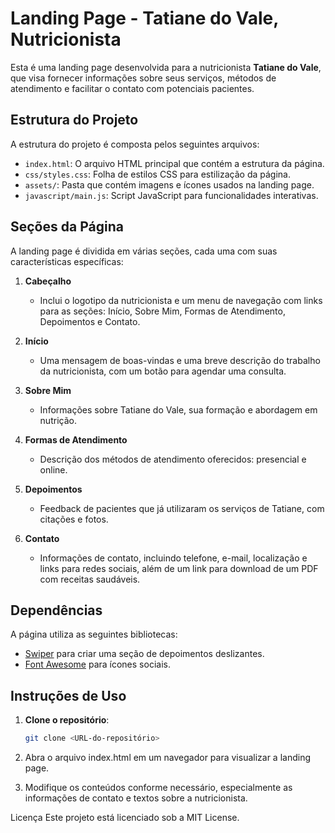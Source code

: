 # Landing Page - Tatiane do Vale, Nutricionista

Esta é uma landing page desenvolvida para a nutricionista **Tatiane do Vale**, que visa fornecer informações sobre seus serviços, métodos de atendimento e facilitar o contato com potenciais pacientes.

## Estrutura do Projeto

A estrutura do projeto é composta pelos seguintes arquivos:

- `index.html`: O arquivo HTML principal que contém a estrutura da página.
- `css/styles.css`: Folha de estilos CSS para estilização da página.
- `assets/`: Pasta que contém imagens e ícones usados na landing page.
- `javascript/main.js`: Script JavaScript para funcionalidades interativas.

## Seções da Página

A landing page é dividida em várias seções, cada uma com suas características específicas:

1. **Cabeçalho**
   - Inclui o logotipo da nutricionista e um menu de navegação com links para as seções: Início, Sobre Mim, Formas de Atendimento, Depoimentos e Contato.

2. **Início**
   - Uma mensagem de boas-vindas e uma breve descrição do trabalho da nutricionista, com um botão para agendar uma consulta.

3. **Sobre Mim**
   - Informações sobre Tatiane do Vale, sua formação e abordagem em nutrição.

4. **Formas de Atendimento**
   - Descrição dos métodos de atendimento oferecidos: presencial e online.

5. **Depoimentos**
   - Feedback de pacientes que já utilizaram os serviços de Tatiane, com citações e fotos.

6. **Contato**
   - Informações de contato, incluindo telefone, e-mail, localização e links para redes sociais, além de um link para download de um PDF com receitas saudáveis.

## Dependências

A página utiliza as seguintes bibliotecas:

- [Swiper](https://unpkg.com/swiper/swiper-bundle.min.css) para criar uma seção de depoimentos deslizantes.
- [Font Awesome](https://cdnjs.cloudflare.com/ajax/libs/font-awesome/6.0.0-beta3/css/all.min.css) para ícones sociais.

## Instruções de Uso

1. **Clone o repositório**:

   ```bash
   git clone <URL-do-repositório>
2. Abra o arquivo index.html em um navegador para visualizar a landing page.

3. Modifique os conteúdos conforme necessário, especialmente as informações de contato e textos sobre a nutricionista.

Licença
Este projeto está licenciado sob a MIT License.

